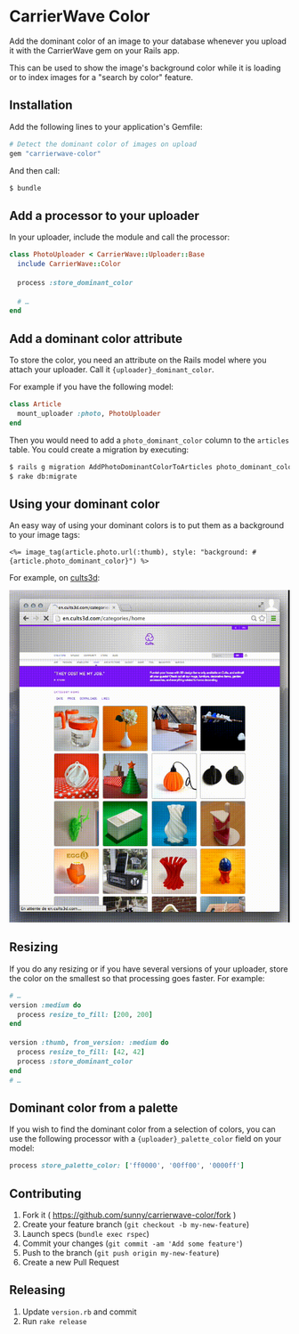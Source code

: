 CarrierWave Color
=================

Add the dominant color of an image to your database whenever you upload it
with the CarrierWave gem on your Rails app.

This can be used to show the image's background color while it is loading
or to index images for a "search by color" feature.

Installation
------------

Add the following lines to your application's Gemfile:

```ruby
# Detect the dominant color of images on upload
gem "carrierwave-color"
```

And then call:

```sh
$ bundle
```

Add a processor to your uploader
--------------------------------

In your uploader, include the module and call the processor:

```ruby
class PhotoUploader < CarrierWave::Uploader::Base
  include CarrierWave::Color

  process :store_dominant_color

  # …
end
```

Add a dominant color attribute
------------------------------

To store the color, you need an attribute on the Rails model where you attach
your uploader. Call it `{uploader}_dominant_color`.

For example if you have the following model:

```ruby
class Article
  mount_uploader :photo, PhotoUploader
end
```

Then you would need to add a `photo_dominant_color` column to the `articles`
table. You could create a migration by executing:

```sh
$ rails g migration AddPhotoDominantColorToArticles photo_dominant_color
$ rake db:migrate
```

Using your dominant color
-------------------------

An easy way of using your dominant colors is to put them as a background to your
image tags:

```erb
<%= image_tag(article.photo.url(:thumb), style: "background: #{article.photo_dominant_color}") %>
```

For example, on [cults3d](http://cults3d.com):

![Cults 3D Animated Screenshot with dominant colors during image load](doc/example-cults3d.gif)

Resizing
--------

If you do any resizing or if you have several versions of your uploader,
store the color on the smallest so that processing goes faster. For example:

```ruby
# …
version :medium do
  process resize_to_fill: [200, 200]
end

version :thumb, from_version: :medium do
  process resize_to_fill: [42, 42]
  process :store_dominant_color
end
# …
```

Dominant color from a palette
-----------------------------

If you wish to find the dominant color from a selection of colors, you can use
the following processor with a `{uploader}_palette_color` field on your model:

```rb
process store_palette_color: ['ff0000', '00ff00', '0000ff']
```


Contributing
------------

1. Fork it ( https://github.com/sunny/carrierwave-color/fork )
2. Create your feature branch (`git checkout -b my-new-feature`)
4. Launch specs (`bundle exec rspec`)
4. Commit your changes (`git commit -am 'Add some feature'`)
5. Push to the branch (`git push origin my-new-feature`)
6. Create a new Pull Request


Releasing
---------

1. Update `version.rb` and commit
2. Run `rake release`
